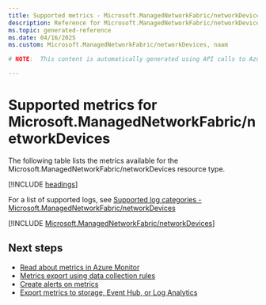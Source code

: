 ```yaml
---
title: Supported metrics - Microsoft.ManagedNetworkFabric/networkDevices
description: Reference for Microsoft.ManagedNetworkFabric/networkDevices metrics in Azure Monitor.
ms.topic: generated-reference
ms.date: 04/16/2025
ms.custom: Microsoft.ManagedNetworkFabric/networkDevices, naam

# NOTE:  This content is automatically generated using API calls to Azure. Any edits made on these files will be overwritten in the next run of the script. 

---
```


  
# Supported metrics for Microsoft.ManagedNetworkFabric/networkDevices
  
The following table lists the metrics available for the Microsoft.ManagedNetworkFabric/networkDevices resource type.  
  
  
[!INCLUDE [headings](~/reusable-content/ce-skilling/azure/includes/azure-monitor/reference/metrics/metrics-headings.md)]  
  
  
  
For a list of supported logs, see [Supported log categories - Microsoft.ManagedNetworkFabric/networkDevices](../supported-logs/microsoft-managednetworkfabric-networkdevices-logs.md)  
  
 

[!INCLUDE [Microsoft.ManagedNetworkFabric/networkDevices](~/reusable-content/ce-skilling/azure/includes/azure-monitor/reference/metrics/microsoft-managednetworkfabric-networkdevices-metrics-include.md)]  



## Next steps

- [Read about metrics in Azure Monitor](/azure/azure-monitor/data-platform)
- [Metrics export using data collection rules](/azure/azure-monitor/essentials/data-collection-metrics)
- [Create alerts on metrics](/azure/azure-monitor/alerts/alerts-overview)
- [Export metrics to storage, Event Hub, or Log Analytics](/azure/azure-monitor/essentials/platform-logs-overview)
